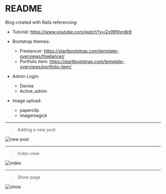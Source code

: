 # README

Blog created with Rails referencing:

- Tutorial: https://www.youtube.com/watch?v=i2x995hm8r8
- Bootstrap themes: 
  - Freelancer: https://startbootstrap.com/template-overviews/freelancer/
  - Portfolio Item: https://startbootstrap.com/template-overviews/portfolio-item/
- Admin Login: 
  - Devise 
  - Active_admin 
  
- Image upload:
  - paperclip 
  - imagemagick

<hr>

> Adding a new post

![new post](https://i.imgur.com/rqjIBMc.png)

<hr>

> Index view

![index](https://i.imgur.com/Bk4LRfo.png)

<hr>

> Show page

![show](https://i.imgur.com/CAA927G.png)
